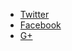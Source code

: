 <nav>
<ul>
<li><a href="https://twitter.com/oggcamp">Twitter</a></li>
<li><a href="https://www.facebook.com/OggCamp">Facebook</a></li>
<li><a href="https://plus.google.com/114120215314425775951">G+</a></li>
</ul>
</nav>
